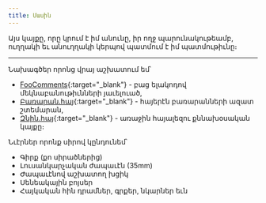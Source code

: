```yaml
---
title: Մասին
---
```


Այս կայքը, որը կրում է իմ անունը, իր ողջ պարունակութեամբ, ուղղակի եւ անուղղակի կերպով պատմում է իմ պատմութիւնը։

---

Նախագծեր որոնց վրայ աշխատում եմ՝

- [FooComments](https://github.com/FooComments){:target="\_blank"} - բաց ելակոդով մեկնաբանութիւնների յաւելուած,
- [Բառարան.հայ](https://բառարան.հայ/){:target="\_blank"} - հայերէն բառարանների ազատ շտեմարան,
- [Զնին.հայ](https://զնին.հայ/){:target="\_blank"} - առաջին հայալեզու քննախօսական կայքը։

Նւէրներ որոնք սիրով կընդունեմ՝

- Գիրք (քո սիրածներից)
- Լուսանկարչական ժապաւէն (35mm)
- Ժապաւէնով աշխատող խցիկ
- Սենեակային բոյսեր
- Հայկական հին դրամներ, գրքեր, նկարներ եւն
